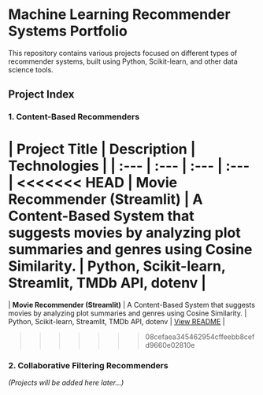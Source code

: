 # Machine Learning Recommender Systems Portfolio

This repository contains various projects focused on different types of recommender systems, built using Python, Scikit-learn, and other data science tools.

## Project Index

### 1. Content-Based Recommenders

| Project Title | Description | Technologies | 
| :--- | :--- | :--- | :--- |
<<<<<<< HEAD
| **Movie Recommender (Streamlit)** | A Content-Based System that suggests movies by analyzing plot summaries and genres using Cosine Similarity. | Python, Scikit-learn, Streamlit, TMDb API, dotenv |
=======
| **Movie Recommender (Streamlit)** | A Content-Based System that suggests movies by analyzing plot summaries and genres using Cosine Similarity. | Python, Scikit-learn, Streamlit, TMDb API, dotenv | [View README](./Content_Based/Movie_App_Streamlit) |
>>>>>>> 08cefaea345462954cffeebb8cefd9660e02810e


### 2. Collaborative Filtering Recommenders

*(Projects will be added here later...)*

